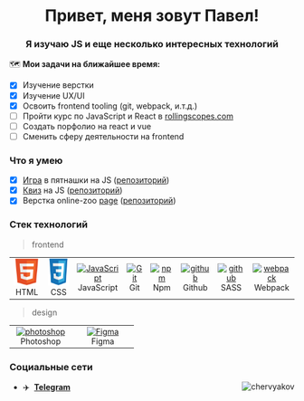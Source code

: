 <h1 align="center">Привет, меня зовут Павел!</h1>
<h3 align="center">Я изучаю JS и еще несколько интересных технологий</h3>

🗺️ **Мои задачи на ближайшее время:**
<!-- TODO-IST:START -->
* [x] Изучение верстки
* [x] Изучение UX/UI
* [x] Освоить frontend tooling (git, webpack, и.т.д.)
* [ ] Пройти курс по JavaScript и React в <a href="https://rollingscopes.com/" target="_blank">rollingscopes.com</a>
* [ ] Создать порфолио на react и vue
* [ ] Сменить сферу деятельности на frontend
<!-- TODO-IST:END -->


### Что я умею

* [x] <a href="https://ctpater.github.io/puzzle" target="_blank">Игра</a> в пятнашки на JS  (<a href="https://github.com/CTpaTer/puzzle" target="_blank">репозиторий</a>)
* [x] <a href="https://ctpater.github.io/songbird/" target="_blank">Квиз</a> на JS  (<a href="https://github.com/CTpaTer/songbird" target="_blank">репозиторий</a>)
* [x] Верстка online-zoo <a href="https://chervyakov-vladislav.github.io/online-zoo/online-zoo/" target="_blank">page</a> (<a href="https://github.com/chervyakov-vladislav/online-zoo" target="_blank">репозиторий</a>)

### Стек технологий

>  frontend
 
<table width='100%'>
  <tr>
    <td align="center" width="96">
      <a href="#">
        <img src="https://github.com/devicons/devicon/blob/master/icons/html5/html5-original.svg" width="48" height="48" alt="HTML" />
      </a>
      <br>HTML
    </td>
    <td align="center" width="96">
      <a href="#">
        <img src="https://github.com/devicons/devicon/blob/master/icons/css3/css3-original.svg" width="48" height="48" alt="CSS" />
      </a>
      <br>CSS
    </td>
    <td align="center" width="96">
      <a href="#">
        <img src="https://upload.wikimedia.org/wikipedia/commons/thumb/9/99/Unofficial_JavaScript_logo_2.svg/1024px-Unofficial_JavaScript_logo_2.svg.png" width="48" height="48" alt="JavaScript" />
      </a>
      <br>JavaScript
    </td>
    <td align="center" width="96">
      <a href="#" >
        <img src="https://upload.wikimedia.org/wikipedia/commons/thumb/3/3f/Git_icon.svg/1200px-Git_icon.svg.png" width="48" height="48" alt="Git" />
      </a>
      <br>Git
    </td>
    <td align="center" width="96"> 
      <a href="#" >
        <img src="https://brandeps.com/icon-download/N/Npm-icon-vector-05.svg" width="48" height="48" alt="npm" />
      </a>
      <br>Npm
    </td>
    <td align="center" width="96"> 
      <a href="#" >
        <img src="https://brandeps.com/icon-download/G/Github-icon-vector-22.svg" width="48" height="48" alt="github" />
      </a>
      <br>Github
    </td>
    <td align="center" width="96"> 
      <a href="#" >
        <img src="https://brandeps.com/icon-download/S/Sass-icon-vector-04.svg" width="48" height="48" alt="github" />
      </a>
      <br>SASS
    </td>
    <td align="center" width="96">
      <a href="#">
        <img src="https://brandeps.com/logo-download/W/WebPack-logo-vector-01.svg" width="48" height="48" alt="webpack" />
      </a>
      <br>Webpack
    </td>
  </tr> 
</table>

>  design
 
<table width='100%'>
  <tr>
    <td align="center" width="96">
      <a href="#" >
        <img src="https://brandeps.com/logo-download/A/Adobe-Photoshop-CC-logo-vector-01.svg" width="45" height="45" alt="photoshop" />
      </a>
      <br>Photoshop
    </td>
    <td align="center" width="96">
      <a href="#" >
        <img src="https://upload.wikimedia.org/wikipedia/commons/3/33/Figma-logo.svg" width="45" height="45" alt="Figma" />
      </a>
      <br>Figma
    </td>
  </tr> 
</table>

### Социальные сети
<a href="#">
  <img align="right" src="https://github-readme-stats.vercel.app/api/top-langs?username=CTpaTer&show_icons=true&locale=en&layout=compact&theme=react" alt="chervyakov" />
</a>


- :airplane: &nbsp;**[Telegram](https://t.me/dromon)**
